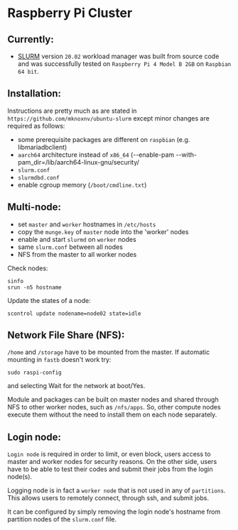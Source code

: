 # Raspberry Pi Cluster

## Currently:
- [SLURM](https://github.com/SchedMD/slurm) version `20.02` workload manager was built from source code and was successfully tested on `Raspberry Pi 4 Model B 2GB` on `Raspbian 64 bit`. 

## Installation:
Instructions are pretty much as are stated in `https://github.com/mknoxnv/ubuntu-slurm` except minor changes are required as follows:
- some prerequisite packages are different on `raspbian` (e.g. libmariadbclient)
- `aarch64` architecture instead of `x86_64` (--enable-pam --with-pam_dir=/lib/aarch64-linux-gnu/security/
- `slurm.conf`
- `slurmdbd.conf`
- enable cgroup memory (`/boot/cmdline.txt`)

## Multi-node:
- set `master` and `worker` hostnames in `/etc/hosts`
- copy the `munge.key` of `master` node into the 'worker' nodes 
- enable and start `slurmd` on `worker` nodes
- same `slurm.conf` between all nodes
- NFS from the master to all worker nodes

Check nodes:
```
sinfo
srun -n5 hostname
```
Update the states of a node:
```
scontrol update nodename=node02 state=idle
```

## Network File Share (NFS):
`/home` and `/storage` have to be mounted from the master. If automatic mounting in `fastb` doesn't work try:
```
sudo raspi-config
```
and selecting Wait for the network at boot/Yes.

Module and packages can be built on master nodes and shared through NFS to other worker nodes, such as `/nfs/apps`. So, other compute nodes execute them without the need to install them on each node separately.

## Login node:
`Login node` is required in order to limit, or even block, users access to master and worker nodes for security reasons. On the other side, users have to be able to test their codes and submit their jobs from the login node(s). 

Logging node is in fact a `worker node` that is not used in any of `partitions`. This allows users to remotely connect, through ssh, and submit jobs.

It can be configured by simply removing the login node's hostname from partition nodes of the `slurm.conf` file. 